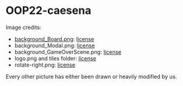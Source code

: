 # OOP22-caesena

Image credits:
* [background_Board.png](https://images.pexels.com/photos/235985/pexels-photo-235985.jpeg): [license](https://www.pexels.com/license/)
* background_Modal.png: [license](https://www.pngwing.com/en/free-png-ddmgx)
* background_GameOverScene.png: [license](https://www.pxfuel.com/en/desktop-wallpaper-pqhbm)
* logo.png and tiles folder: [license](https://github.com/tsaglam/Carcassonne/tree/master/src/main/resources/tiles)
* rotate-right.png: [license](https://www.flaticon.com/free-icon/rotate_3114862?term=rotate&page=1&position=33&origin=search&related_id=3114862)

Every other picture has either been drawn or heavily modified by us.
